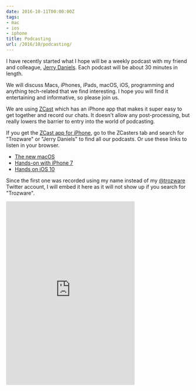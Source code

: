 ```yaml
---
date: 2016-10-11T00:00:00Z
tags:
- mac
- ios
- iphone
title: Podcasting
url: /2016/10/podcasting/
---
```


I have recently started what I hope will be a weekly podcast with my friend and
colleague, [Jerry Daniels][2]. Each podcast will be about 30 minutes in length.

We will discuss Macs, iPhones, iPads, macOS, iOS, programming and anything
tech-related that we find interesting. I hope you will find it entertaining and
informative, so please join us.

We are using [ZCast][1] which has an iPhone app that makes it super easy to get
together and record our chats. It doesn't allow any post-processing, but really
lowers the barrier to entry into the world of podcasting.

If you get the [ZCast app for iPhone][3], go to the ZCasters tab and search for
"Trozware" or "Jerry Daniels" to find all our podcasts. Or use these links to
listen in your browser.

* [The new macOS](https://zcast.co/j/ZyB8yK4z86)
* [Hands-on with iPhone 7](https://zcast.co/j/ewQe6x6E4d)
* [Hands on iOS 10](https://zcast.co/j/A9zvLAAEa3)

Since the first one was recorded using my name instead of my [@trozware][4]
Twitter account, I will embed it here as it will not show up if you search for
"Trozware".

<IFRAME src='https://zcast.co/embedded/ZyB8yK4z86' width='350' height='500' STYLE='width: 350; height: 500; border: none;' scrolling='auto'></IFRAME>

[1]: https://zcast.co/zcasts
[2]: https://twitter.com/jerrydaniels
[3]: https://itunes.apple.com/app/zcast-podcast-from-your-phone!/id1041586670
[4]: https://twitter.com/trozware
